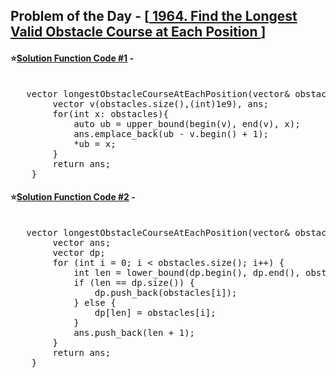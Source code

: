 ## Problem of the Day - [<a href="https://leetcode.com/problems/find-the-longest-valid-obstacle-course-at-each-position/"> 1964. Find the Longest Valid Obstacle Course at Each Position </a>]


#### ⭐<ins>Solution Function Code #1</ins> -
<pre>

   vector<int> longestObstacleCourseAtEachPosition(vector<int>& obstacles) {
        vector<int> v(obstacles.size(),(int)1e9), ans;
        for(int x: obstacles){
            auto ub = upper_bound(begin(v), end(v), x);
            ans.emplace_back(ub - v.begin() + 1);
            *ub = x;
        }
        return ans;
    }
</pre>

#### ⭐<ins>Solution Function Code #2</ins> -
<pre>

   vector<int> longestObstacleCourseAtEachPosition(vector<int>& obstacles) {
        vector<int> ans;
        vector<int> dp;
        for (int i = 0; i < obstacles.size(); i++) {
            int len = lower_bound(dp.begin(), dp.end(), obstacles[i] + 1) - dp.begin();
            if (len == dp.size()) {
                dp.push_back(obstacles[i]);
            } else {
                dp[len] = obstacles[i];
            }
            ans.push_back(len + 1);
        }
        return ans;
    }
</pre>
